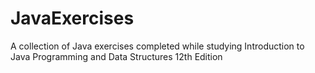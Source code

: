 # JavaExercises
A collection of Java exercises completed while studying Introduction to Java Programming and Data Structures 12th Edition
